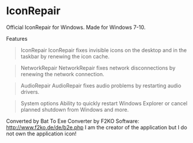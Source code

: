 # IconRepair
Official IconRepair for Windows.
Made for Windows 7-10.


Features

>IconRepair
  IconRepair fixes invisible icons on the desktop and in the taskbar by renewing the icon cache.

>NetworkRepair
  NetworkRepair fixes network disconnections by renewing the network connection.

>AudioRepair
  AudioRepair fixes audio problems by restarting audio drivers.

>System options
  Ability to quickly restart Windows Explorer or cancel planned shutdown from Windows and more.
 
 
Converted by Bat To Exe Converter by F2KO Software: http://www.f2ko.de/de/b2e.php
I am the creator of the application but I do not own the application icon!
